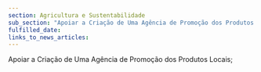 ```yaml
---
section: Agricultura e Sustentabilidade
sub_section: "Apoiar a Criação de Uma Agência de Promoção dos Produtos Locais"
fulfilled_date:
links_to_news_articles:
---
```


Apoiar a Criação de Uma Agência de Promoção dos Produtos Locais;